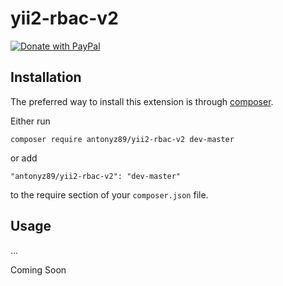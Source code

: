 yii2-rbac-v2
============

<a href="https://www.paypal.com/cgi-bin/webscr?cmd=_s-xclick&hosted_button_id=YATHVT293SXDL&source=url">
  <img src="https://www.paypalobjects.com/en_US/i/btn/btn_donate_LG.gif" alt="Donate with PayPal" />
</a>

Installation
------------

The preferred way to install this extension is through [composer](http://getcomposer.org/download/).

Either run

```
composer require antonyz89/yii2-rbac-v2 dev-master
```

or add

```
"antonyz89/yii2-rbac-v2": "dev-master"
```

to the require section of your `composer.json` file.

Usage
-----

...

Coming Soon
